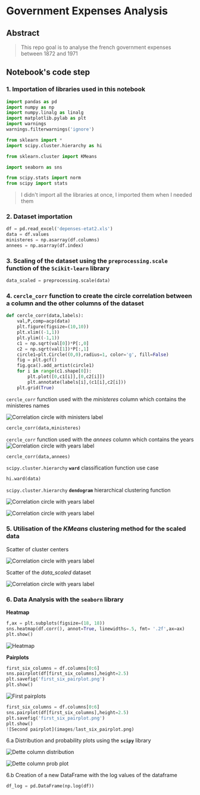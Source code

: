 # Government Expenses Analysis

## Abstract
> This repo goal is to analyse the french government expenses between 1872 and 1971

## Notebook's code step

### 1. Importation of libraries used in this notebook

``` python
import pandas as pd
import numpy as np
import numpy.linalg as linalg
import matplotlib.pylab as plt
import warnings
warnings.filterwarnings('ignore')

from sklearn import *
import scipy.cluster.hierarchy as hi

from sklearn.cluster import KMeans

import seaborn as sns

from scipy.stats import norm
from scipy import stats
```

> I didn't import all the libraries at once, I imported them when I needed them

### 2. Dataset importation

``` python
df = pd.read_excel('depenses-etat2.xls')
data = df.values
ministeres = np.asarray(df.columns)
annees = np.asarray(df.index)
```
### 3. Scaling of the dataset using the **`preprocessing.scale`** function of the `Scikit-learn` library

``` python
data_scaled = preprocessing.scale(data)
```

### 4. **`cercle_corr`** function to create the circle correlation between a column and the other columns of the dataset

``` python
def cercle_corr(data,labels):
    val,P,comp=acp(data)
    plt.figure(figsize=(10,10))
    plt.xlim((-1,1))
    plt.ylim((-1,1))
    c1 = np.sqrt(val[0])*P[:,0]
    c2 = np.sqrt(val[1])*P[:,1]
    circle1=plt.Circle((0,0),radius=1, color='g', fill=False)
    fig = plt.gcf()
    fig.gca().add_artist(circle1)
    for i in range(c1.shape[0]):
        plt.plot([0,c1[i]],[0,c2[i]])
        plt.annotate(labels[i],(c1[i],c2[i]))
    plt.grid(True)
```

`cercle_corr` function used with the _ministeres_ column which contains the ministeres names

![Correlation circle with ministers label](images/circle_corr_minister_names.png)

``` python
cercle_corr(data,ministeres)
```

`cercle_corr` function used with the _annees_ column which contains the years
![Correlation circle with years label](images/circle_corr_years.png)

``` python
cercle_corr(data,annees)
```

`scipy.cluster.hierarchy` **`ward`** classification function use case

``` python
hi.ward(data)
```

`scipy.cluster.hierarchy` **`dendogram`** hierarchical clustering function

![Correlation circle with years label](images/dendogram_ministers_labels.png)

![Correlation circle with years label](images/dendogram_years_label.png)
### 5. Utilisation of the **_KMeans_** clustering method for the scaled data

Scatter of cluster centers

![Correlation circle with years label](images/cluster_center_scatter.png)

Scatter of the *data_scaled* dataset

![Correlation circle with years label](images/data_scaled_scatter.png)

### 6. Data Analysis with the **`seaborn`** library

**Heatmap**

``` python
f,ax = plt.subplots(figsize=(18, 18))
sns.heatmap(df.corr(), annot=True, linewidths=.5, fmt= '.2f',ax=ax)
plt.show()
```

![Heatmap](images/dataset_correlation_heatmap.png)

**Pairplots**
``` python
first_six_columns = df.columns[0:6]
sns.pairplot(df[first_six_columns],height=2.5)
plt.savefig('first_six_pairplot.png')
plt.show()
```
![First pairplots](images/first_six_pairplot.png)

``` python
first_six_columns = df.columns[0:6]
sns.pairplot(df[first_six_columns],height=2.5)
plt.savefig('first_six_pairplot.png')
plt.show()
![Second pairplot](images/last_six_pairplot.png)
```

6.a Distribution and probability plots using the **`scipy`** library

![Dette column distribution](images/dette_distplot.png)

![Dette column prob plot](images/dette_probplot.png)

6.b Creation of a new DataFrame with the log values of the dataframe

``` python
df_log = pd.DataFrame(np.log(df))
```